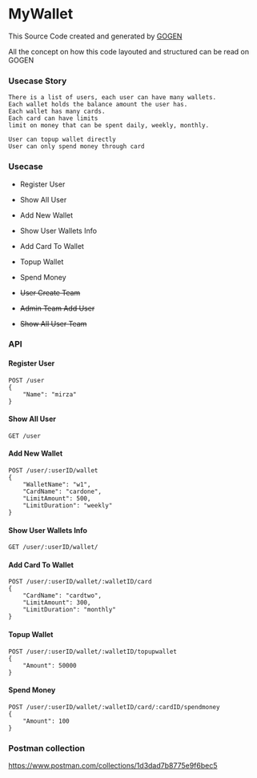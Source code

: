 # MyWallet

This Source Code created and generated by [GOGEN](https://github.com/mirzaakhena/gogen)

All the concept on how this code layouted and structured can be read on GOGEN 

### Usecase Story

```
There is a list of users, each user can have many wallets.
Each wallet holds the balance amount the user has.
Each wallet has many cards.
Each card can have limits
limit on money that can be spent daily, weekly, monthly.

User can topup wallet directly 
User can only spend money through card 
```

### Usecase 
- Register User
- Show All User
- Add New Wallet
- Show User Wallets Info
- Add Card To Wallet
- Topup Wallet
- Spend Money

- ~~User Create Team~~
- ~~Admin Team Add User~~
- ~~Show All User Team~~


### API

#### Register User
```
POST /user
{
    "Name": "mirza"
}
```

#### Show All User
```
GET /user
```

#### Add New Wallet
```
POST /user/:userID/wallet
{
    "WalletName": "w1",
    "CardName": "cardone",
    "LimitAmount": 500,
    "LimitDuration": "weekly"
}
```

#### Show User Wallets Info
```
GET /user/:userID/wallet/
```

#### Add Card To Wallet
```
POST /user/:userID/wallet/:walletID/card
{
    "CardName": "cardtwo",
    "LimitAmount": 300,
    "LimitDuration": "monthly"
}
```

#### Topup Wallet
```
POST /user/:userID/wallet/:walletID/topupwallet
{
    "Amount": 50000 
}
```

#### Spend Money
```
POST /user/:userID/wallet/:walletID/card/:cardID/spendmoney
{
    "Amount": 100
}
```



### Postman collection

https://www.postman.com/collections/1d3dad7b8775e9f6bec5


